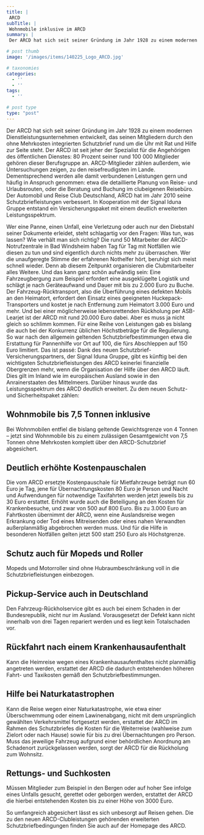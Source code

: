 ```yaml
---
title: |
 ARCD
subTitle: |
 Wohnmobile inklusive im ARCD
summary: |
 Der ARCD hat sich seit seiner Gründung im Jahr 1928 zu einem modernen Dienstleistungsunter-nehmen entwickelt, das seinen Mitgliedern durch den ohne Mehrkosten integrierten Schutzbrief rund um die Uhr mit Rat und Hilfe zur Seite steht. Der ARCD ist seit jeher der Spezialist für die Angehörigen des 

# post thumb
image: '/images/items/140225_Logo_ARCD.jpg'

# taxonomies
categories: 
  - ''
  - ''
tags:
  - ''

# post type
type: "post"
---
```


Der ARCD hat sich seit seiner Gründung im Jahr 1928 zu einem modernen Dienstleistungsunter­nehmen entwickelt, das seinen Mitgliedern durch den ohne Mehrkosten integrierten Schutzbrief rund um die Uhr mit Rat und Hilfe zur Seite steht. Der ARCD ist seit jeher der Spezialist für die Angehörigen des öffentlichen Dienstes: 80 Prozent seiner rund 100 000 Mitglieder gehören dieser Berufsgruppe an. ARCD-Mitglieder zählen außerdem, wie Untersuchungen zeigen, zu den reisefreudigsten im Lande. Dementsprechend werden alle damit verbundenen Leistungen gern und häufig in Anspruch genommen: etwa die detaillierte Planung von Reise- und Urlaubsrouten, oder die Beratung und Buchung im clubeigenen Reisebüro. Der Automobil und Reise Club Deutschland, ARCD hat im Jahr 2010 seine Schutzbriefleistungen verbessert. In Kooperation mit der Signal Iduna Gruppe entstand ein Versicherungspaket mit einem deutlich erweiterten Leistungsspektrum.  

 Wer eine Panne, einen Unfall, eine Verletzung oder auch nur den Diebstahl seiner Dokumente erleidet, steht schlagartig vor den Fragen: Was tun, was lassen? Wie verhält man sich richtig? Die rund 50 Mitarbeiter der ARCD-Notrufzentrale in Bad Windsheim haben Tag für Tag mit Notfällen wie diesen zu tun und sind eigentlich durch nichts mehr zu überraschen. Wer die unaufgeregte Stimme der erfahrenen Nothelfer hört, beruhigt sich meist schnell wieder. Denn ab diesem Zeitpunkt organisieren die Clubmitarbeiter alles Weitere. Und das kann ganz schön aufwändig sein: Eine Fahrzeugbergung zum Beispiel erfordert eine ausgeklügelte Logistik und schlägt je nach Geräteaufwand und Dauer mit bis zu 2.000 Euro zu Buche. Der Fahrzeug-Rücktransport, also die Überführung eines defekten Mobils an den Heimatort, erfordert den Einsatz eines geeigneten Huckepack-Transporters und kostet je nach Entfernung zum Heimatort 3.000 Euro und mehr. Und bei einer möglicherweise lebensrettenden Rückholung per ASB-Learjet ist der ARCD mit rund 20.000 Euro dabei. Aber es muss ja nicht gleich so schlimm kommen. Für eine Reihe von Leistungen gab es bislang die auch bei der Konkurrenz üblichen Höchstbeträge für die Regulierung. So war nach den allgemein geltenden Schutzbriefbestimmungen etwa die Erstattung für Pannenhilfe vor Ort auf 100, die fürs Abschleppen auf 150 Euro limitiert. Das ist passé: Dank des neuen Schutzbrief-Versicherungspartners, der Signal Iduna Gruppe, gibt es künftig bei den wichtigsten Schutzbriefleistungen des ARCD keinerlei finanzielle Obergrenzen mehr, wenn die Organisation der Hilfe über den ARCD läuft. Dies gilt im Inland wie im europäischen Ausland sowie in den Anrainerstaaten des Mittelmeers. Darüber hinaus wurde das Leistungsspektrum des ARCD deutlich erweitert. Zu dem neuen Schutz- und Sicherheitspaket zählen:  

## Wohnmobile bis 7,5 Tonnen inklusive

Bei Wohnmobilen entfiel die bislang geltende Gewichtsgrenze von 4 Tonnen – jetzt sind Wohnmobile bis zu einem zulässigen Gesamtgewicht von 7,5 Tonnen ohne Mehrkosten komplett über den ARCD-Schutzbrief abgesichert.  

## Deutlich erhöhte Kostenpauschalen

Die vom ARCD ersetzte Kostenpauschale für Mietfahrzeuge beträgt nun 60 Euro je Tag, jene für Übernachtungskosten 80 Euro je Person und Nacht und Aufwendungen für notwendige Taxifahrten werden jetzt jeweils bis zu 30 Euro erstattet. Erhöht wurde auch die Beteiligung an den Kosten für Krankenbesuche, und zwar von 500 auf 800 Euro. Bis zu 3.000 Euro an Fahrtkosten übernimmt der ARCD, wenn eine Auslandsreise wegen Erkrankung oder Tod eines Mitreisenden oder eines nahen Verwandten außerplanmäßig abgebrochen werden muss. Und für die Hilfe in besonderen Notfällen gelten jetzt 500 statt 250 Euro als Höchstgrenze.  

## Schutz auch für Mopeds und Roller

Mopeds und Motorroller sind ohne Hubraumbeschränkung voll in die Schutzbriefleistungen einbezogen.  

## Pickup-Service auch in Deutschland

Den Fahrzeug-Rückholservice gibt es auch bei einem Schaden in der Bundesrepublik, nicht nur im Ausland. Vorausgesetzt der Defekt kann nicht innerhalb von drei Tagen repariert werden und es liegt kein Totalschaden vor.  

## Rückfahrt nach einem Krankenhausaufenthalt

Kann die Heimreise wegen eines Krankenhausaufenthaltes nicht planmäßig angetreten werden, erstattet der ARCD die dadurch entstehenden höheren Fahrt- und Taxikosten gemäß den Schutzbriefbestimmungen.  

## Hilfe bei Naturkatastrophen

Kann die Reise wegen einer Naturkatastrophe, wie etwa einer Überschwemmung oder einem Lawinenabgang, nicht mit dem ursprünglich gewählten Verkehrsmittel fortgesetzt werden, erstattet der ARCD im Rahmen des Schutzbriefes die Kosten für die Weiterreise (wahlweise zum Zielort oder nach Hause) sowie für bis zu drei Übernachtungen pro Person. Muss das jeweilige Fahrzeug aufgrund einer behördlichen Anordnung am Schadenort zurückgelassen werden, sorgt der ARCD für die Rückholung zum Wohnsitz.  

## Rettungs- und Suchkosten

Müssen Mitglieder zum Beispiel in den Bergen oder auf hoher See infolge eines Unfalls gesucht, gerettet oder geborgen werden, erstattet der ARCD die hierbei entstehenden Kosten bis zu einer Höhe von 3000 Euro.

So umfangreich abgesichert lässt es sich unbesorgt auf Reisen gehen. Die zu den neuen ARCD-Clubleistungen gehörenden erweiterten Schutzbriefbedingungen finden Sie auch auf der Homepage des ARCD. 
